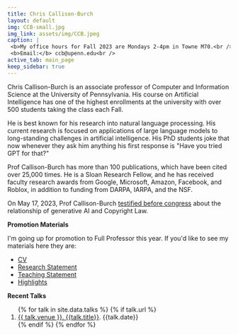 ```yaml
---
title: Chris Callison-Burch
layout: default
img: CCB-small.jpg
img_link: assets/img/CCB.jpeg
caption: |
 <b>My office hours for Fall 2023 are Mondays 2-4pm in Towne M70.<br />
 <b>Email:</b> ccb@upenn.edu<br />
active_tab: main_page 
keep_sidebar: true 
---
```

Chris Callison-Burch is an associate professor of Computer and Information Science at the University of Pennsylvania. His course on Artificial Intelligence has one of the highest enrollments at the university with over 500 students taking the class each Fall. 

He is best known for his research into natural language processing.  His current research is focused on applications of large language models to long-standing challenges in artificial intelligence.  His PhD students joke that now whenever they ask him anything his first response is "Have you tried GPT for that?"

Prof Callison-Burch has more than 100 publications, which have been cited over 25,000 times. He is a Sloan Research Fellow, and he has received faculty research awards from Google, Microsoft, Amazon, Facebook, and Roblox, in addition to funding from DARPA, IARPA, and the NSF. 

On May 17, 2023, Prof Callison-Burch [testified before congress](https://www.youtube.com/playlist?list=PL0S5TKwqfRKKUNWzp7rEe5uuLV-o9VC2f) about the relationship of generative AI and Copyright Law.

<b>Promotion Materials</b>

I'm going up for promotion to Full Professor this year.  If you'd like to see my materials here they are:

<ul>
<li> <a href="resume.html" class="label label-primary">CV</a> </li>
<li> <a href="research-statement.html" class="label label-success">Research Statement</a> </li>
<li> <a href="teaching-statement.html" class="label label-warning">Teaching Statement</a> </li>
<li> <a href="promotion-summary.html" class="label label-danger">Highlights</a> </li>
</ul>

<b>Recent Talks</b>

<ol>
    {% for talk in site.data.talks %}
      {% if talk.url %}
        <li> <a href="{{talk.url}}">{{ talk.venue }}. {{talk.title}}</a>. {{talk.date}} </li>
      {% endif %}
  {% endfor %}
</ol>

